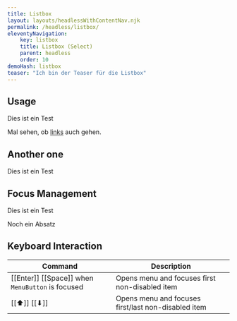 ```yaml
---
title: Listbox 
layout: layouts/headlessWithContentNav.njk 
permalink: /headless/listbox/ 
eleventyNavigation:
    key: listbox
    title: Listbox (Select)
    parent: headless 
    order: 10 
demoHash: listbox 
teaser: "Ich bin der Teaser für die Listbox"
---
```


## Usage

Dies ist ein Test

Mal sehen, ob [links](http://google.com) auch gehen.

## Another one

Dies ist ein Test


## Focus Management

Dies ist ein Test

Noch ein Absatz

## Keyboard Interaction

| Command                                           | Description                                       |
|---------------------------------------------------|---------------------------------------------------|
| [[Enter]] [[Space]] when `MenuButton` is focused  | Opens menu and focuses first non-disabled item    |
| [[⬆︎]] [[⬇]] ︎                                    | Opens menu and focuses first/last non-disabled item |
